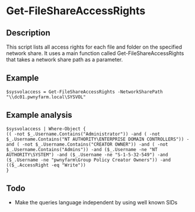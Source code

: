 # Get-FileShareAccessRights

## Description
This script lists all access rights for each file and folder on the specified network share. It uses a main function called Get-FileShareAccessRights that takes a network share path as a parameter.

## Example
```
$sysvolaccess = Get-FileShareAccessRights -NetworkSharePath "\\dc01.pwnyfarm.local\SYSVOL"
```

## Example analysis
```
$sysvolaccess | Where-Object {
(( -not $_.Username.Contains("Administrator")) -and ( -not $_.Username.Contains("NT AUTHORITY\ENTERPRISE DOMAIN CONTROLLERS")) -and ( -not $_.Username.Contains("CREATOR OWNER")) -and ( -not $_.Username.Contains("Admins")) -and ($_.Username -ne "NT AUTHORITY\SYSTEM") -and ($_.Username -ne "S-1-5-32-549") -and ($_.Username -ne "pwnyfarm\Group Policy Creator Owners")) -and
(($_.AccessRight -eq "Write"))
}
```

## Todo
- Make the queries language independent by using well known SIDs
